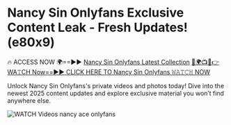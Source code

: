 # Nancy Sin Onlyfans Exclusive Content Leak - Fresh Updates! (e80x9)

🔥 ACCESS NOW 🌍==►► <a href="https://tinyurl.com/3fjeunct" rel="nofollow">Nancy Sin Onlyfans Latest Collection</a></h3>
[🔴🌍📺📱👉WA𝚃CH Now==►► CLICK HERE TO Nancy Sin Onlyfans 𝚆𝙰𝚃𝙲𝙷 NOW](https://tinyurl.com/3fjeunct)

Unlock Nancy Sin Onlyfans's private videos and photos today! Dive into the newest 2025 content updates and explore exclusive material you won’t find anywhere else.


<a href="https://tinyurl.com/3fjeunct" rel="nofollow" data-target="animated-image.originalLink"><img src="https://camo.githubusercontent.com/8a4f000d20f83aca3bf7ec5f350d767afa0574a8a352519fd8cfa583a6f93a33/68747470733a2f2f692e696d6775722e636f6d2f644a486b345a712e676966" alt="WATCH Videos" data-canonical-src="https://i.imgur.com/dJHk4Zq.gif" style="max-width: 100%; display: inline-block;" data-target="animated-image.originalImage"></a>
nancy ace onlyfans
